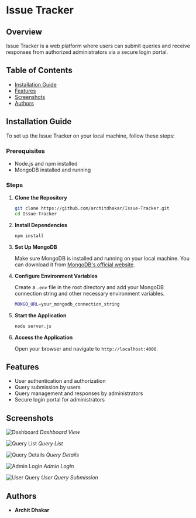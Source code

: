 
# Issue Tracker

## Overview

Issue Tracker is a web platform where users can submit queries and receive responses from authorized administrators via a secure login portal.

## Table of Contents

- [Installation Guide](#installation-guide)
- [Features](#features)
- [Screenshots](#screenshots)
- [Authors](#authors)

## Installation Guide

To set up the Issue Tracker on your local machine, follow these steps:

### Prerequisites

- Node.js and npm installed
- MongoDB installed and running

### Steps

1. **Clone the Repository**

   ```bash
   git clone https://github.com/architdhakar/Issue-Tracker.git
   cd Issue-Tracker
   ```

2. **Install Dependencies**

   ```bash
   npm install
   ```

3. **Set Up MongoDB**

   Make sure MongoDB is installed and running on your local machine. You can download it from [MongoDB's official website](https://www.mongodb.com/try/download/community).

4. **Configure Environment Variables**

   Create a `.env` file in the root directory and add your MongoDB connection string and other necessary environment variables.

   ```bash
   MONGO_URL=your_mongodb_connection_string
   ```

5. **Start the Application**

   ```bash
   node server.js
   ```

6. **Access the Application**

   Open your browser and navigate to `http://localhost:4000`.

## Features

- User authentication and authorization
- Query submission by users
- Query management and responses by administrators
- Secure login portal for administrators

## Screenshots

![Dashboard](https://github.com/architdhakar/Issue-Tracker/assets/117572754/38f49209-ab0a-4958-b44e-6618bf41fdb0)
*Dashboard View*

![Query List](https://github.com/architdhakar/Issue-Tracker/assets/117572754/68ffb8f7-476e-4dd0-b452-768013865c98)
*Query List*

![Query Details](https://github.com/architdhakar/Issue-Tracker/assets/117572754/5a214cb5-aa31-42b2-b785-8bf7a2b3f292)
*Query Details*

![Admin Login](https://github.com/architdhakar/Issue-Tracker/assets/117572754/70a95e26-09b0-466a-9c5d-1f7f9586803d)
*Admin Login*

![User Query](https://github.com/architdhakar/Issue-Tracker/assets/117572754/188a6b37-e182-44f6-b0e1-779f4ed2e4b9)
*User Query Submission*

## Authors

- **Archit Dhakar**


